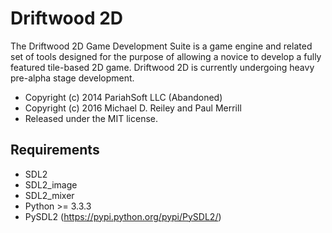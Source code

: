 # Driftwood 2D

The Driftwood 2D Game Development Suite is a game engine and related set of tools designed for the purpose of allowing a novice to develop a fully featured tile-based 2D game. Driftwood 2D is currently undergoing heavy pre-alpha stage development.

* Copyright (c) 2014 PariahSoft LLC (Abandoned)
* Copyright (c) 2016 Michael D. Reiley and Paul Merrill
* Released under the MIT license.

## Requirements

* SDL2
* SDL2_image
* SDL2_mixer
* Python >= 3.3.3
* PySDL2 (https://pypi.python.org/pypi/PySDL2/)
